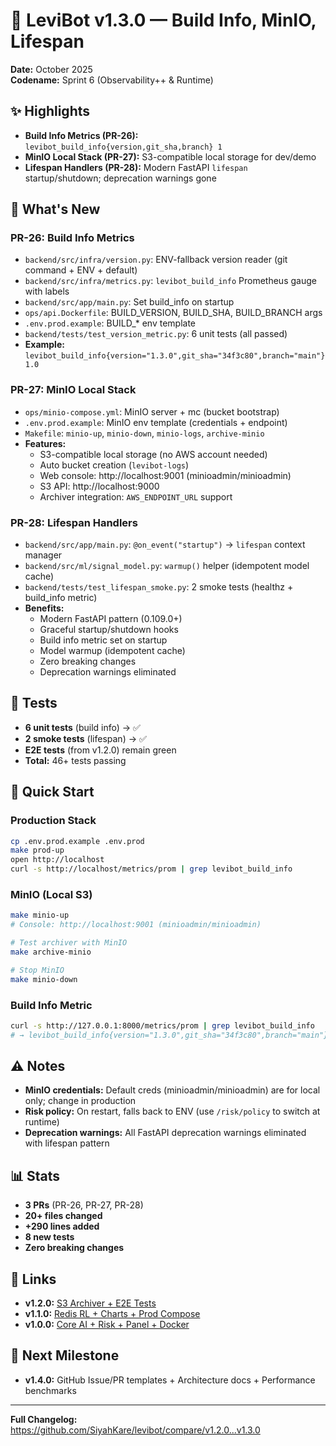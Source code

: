 # 🚀 LeviBot v1.3.0 — Build Info, MinIO, Lifespan

**Date:** October 2025  
**Codename:** Sprint 6 (Observability++ & Runtime)

## ✨ Highlights
- **Build Info Metrics (PR-26):** `levibot_build_info{version,git_sha,branch} 1`
- **MinIO Local Stack (PR-27):** S3-compatible local storage for dev/demo
- **Lifespan Handlers (PR-28):** Modern FastAPI `lifespan` startup/shutdown; deprecation warnings gone

## 🔧 What's New

### PR-26: Build Info Metrics
- `backend/src/infra/version.py`: ENV-fallback version reader (git command + ENV + default)
- `backend/src/infra/metrics.py`: `levibot_build_info` Prometheus gauge with labels
- `backend/src/app/main.py`: Set build_info on startup
- `ops/api.Dockerfile`: BUILD_VERSION, BUILD_SHA, BUILD_BRANCH args
- `.env.prod.example`: BUILD_* env template
- `backend/tests/test_version_metric.py`: 6 unit tests (all passed)
- **Example:** `levibot_build_info{version="1.3.0",git_sha="34f3c80",branch="main"} 1.0`

### PR-27: MinIO Local Stack
- `ops/minio-compose.yml`: MinIO server + mc (bucket bootstrap)
- `.env.prod.example`: MinIO env template (credentials + endpoint)
- `Makefile`: `minio-up`, `minio-down`, `minio-logs`, `archive-minio`
- **Features:**
  - S3-compatible local storage (no AWS account needed)
  - Auto bucket creation (`levibot-logs`)
  - Web console: http://localhost:9001 (minioadmin/minioadmin)
  - S3 API: http://localhost:9000
  - Archiver integration: `AWS_ENDPOINT_URL` support

### PR-28: Lifespan Handlers
- `backend/src/app/main.py`: `@on_event("startup")` → `lifespan` context manager
- `backend/src/ml/signal_model.py`: `warmup()` helper (idempotent model cache)
- `backend/tests/test_lifespan_smoke.py`: 2 smoke tests (healthz + build_info metric)
- **Benefits:**
  - Modern FastAPI pattern (0.109.0+)
  - Graceful startup/shutdown hooks
  - Build info metric set on startup
  - Model warmup (idempotent cache)
  - Zero breaking changes
  - Deprecation warnings eliminated

## 🧪 Tests
- **6 unit tests** (build info) → ✅
- **2 smoke tests** (lifespan) → ✅
- **E2E tests** (from v1.2.0) remain green
- **Total:** 46+ tests passing

## 🧭 Quick Start

### Production Stack
```bash
cp .env.prod.example .env.prod
make prod-up
open http://localhost
curl -s http://localhost/metrics/prom | grep levibot_build_info
```

### MinIO (Local S3)
```bash
make minio-up
# Console: http://localhost:9001 (minioadmin/minioadmin)

# Test archiver with MinIO
make archive-minio

# Stop MinIO
make minio-down
```

### Build Info Metric
```bash
curl -s http://127.0.0.1:8000/metrics/prom | grep levibot_build_info
# → levibot_build_info{version="1.3.0",git_sha="34f3c80",branch="main"} 1.0
```

## ⚠️ Notes

- **MinIO credentials:** Default creds (minioadmin/minioadmin) are for local only; change in production
- **Risk policy:** On restart, falls back to ENV (use `/risk/policy` to switch at runtime)
- **Deprecation warnings:** All FastAPI deprecation warnings eliminated with lifespan pattern

## 📊 Stats

- **3 PRs** (PR-26, PR-27, PR-28)
- **20+ files changed**
- **+290 lines added**
- **8 new tests**
- **Zero breaking changes**

## 🔗 Links

- **v1.2.0:** [S3 Archiver + E2E Tests](RELEASE_NOTES_v1.2.0.md)
- **v1.1.0:** [Redis RL + Charts + Prod Compose](RELEASE_NOTES_v1.1.0.md)
- **v1.0.0:** [Core AI + Risk + Panel + Docker](RELEASE_NOTES_v1.0.0.md)

## 🎯 Next Milestone

- **v1.4.0:** GitHub Issue/PR templates + Architecture docs + Performance benchmarks

---

**Full Changelog:** https://github.com/SiyahKare/levibot/compare/v1.2.0...v1.3.0
